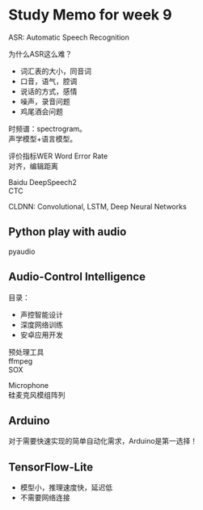 #  Study Memo for week 9

ASR: Automatic Speech Recognition  

为什么ASR这么难？
* 词汇表的大小，同音词
* 口音，语气，腔调
* 说话的方式，感情
* 噪声，录音问题
* 鸡尾酒会问题
 
时频谱：spectrogram。  
声学模型+语言模型。  

评价指标WER Word Error Rate  
对齐，编辑距离  

Baidu DeepSpeech2  
CTC  

CLDNN: Convolutional, LSTM, Deep Neural Networks  

## Python play with audio
pyaudio
## Audio-Control Intelligence
目录：  
* 声控智能设计
* 深度网络训练
* 安卓应用开发

预处理工具  
ffmpeg  
SOX  

Microphone  
硅麦克风模组阵列

## Arduino
对于需要快速实现的简单自动化需求，Arduino是第一选择！  

## TensorFlow-Lite

* 模型小，推理速度快，延迟低
* 不需要网络连接

